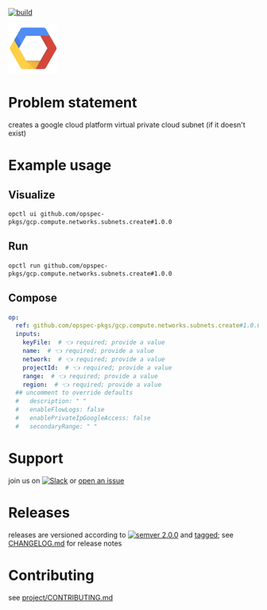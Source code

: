 [![build](https://github.com/opspec-pkgs/gcp.compute.networks.subnets.create/actions/workflows/build.yml/badge.svg)](https://github.com/opspec-pkgs/gcp.compute.networks.subnets.create/actions/workflows/build.yml)


<img src="icon.svg" alt="icon" height="100px">

# Problem statement

creates a google cloud platform virtual private cloud subnet (if it doesn't exist)

# Example usage

## Visualize

```shell
opctl ui github.com/opspec-pkgs/gcp.compute.networks.subnets.create#1.0.0
```

## Run

```
opctl run github.com/opspec-pkgs/gcp.compute.networks.subnets.create#1.0.0
```

## Compose

```yaml
op:
  ref: github.com/opspec-pkgs/gcp.compute.networks.subnets.create#1.0.0
  inputs:
    keyFile:  # 👈 required; provide a value
    name:  # 👈 required; provide a value
    network:  # 👈 required; provide a value
    projectId:  # 👈 required; provide a value
    range:  # 👈 required; provide a value
    region:  # 👈 required; provide a value
  ## uncomment to override defaults
  #   description: " "
  #   enableFlowLogs: false
  #   enablePrivateIpGoogleAccess: false
  #   secondaryRange: " "
```

# Support

join us on
[![Slack](https://img.shields.io/badge/slack-opctl-E01563.svg)](https://join.slack.com/t/opctl/shared_invite/zt-51zodvjn-Ul_UXfkhqYLWZPQTvNPp5w)
or
[open an issue](https://github.com/opspec-pkgs/gcp.compute.networks.subnets.create/issues)

# Releases

releases are versioned according to
[![semver 2.0.0](https://img.shields.io/badge/semver-2.0.0-brightgreen.svg)](http://semver.org/spec/v2.0.0.html)
and [tagged](https://git-scm.com/book/en/v2/Git-Basics-Tagging); see
[CHANGELOG.md](CHANGELOG.md) for release notes

# Contributing

see
[project/CONTRIBUTING.md](https://github.com/opspec-pkgs/project/blob/main/CONTRIBUTING.md)
